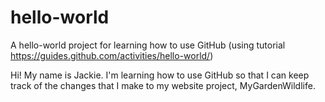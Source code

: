 # hello-world
A hello-world project for learning how to use GitHub (using tutorial https://guides.github.com/activities/hello-world/)

Hi! 
My name is Jackie. 
I'm learning how to use GitHub so that I can keep track of the changes that I make to my website project, MyGardenWildlife.
